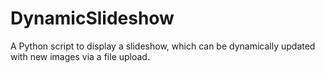 # DynamicSlideshow
A Python script to display a slideshow, which can be dynamically updated with new images via a file upload.
